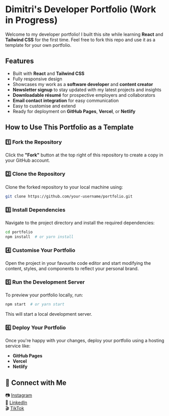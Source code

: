 # Dimitri's Developer Portfolio (Work in Progress)

Welcome to my developer portfolio! I built this site while learning **React** and **Tailwind CSS** for the first time. Feel free to fork this repo and use it as a template for your own portfolio.

## Features

- Built with **React** and **Tailwind CSS**
- Fully responsive design
- Showcases my work as a **software developer** and **content creator**
- **Newsletter signup** to stay updated with my latest projects and insights
- **Downloadable résumé** for prospective employers and collaborators
- **Email contact integration** for easy communication
- Easy to customise and extend
- Ready for deployment on **GitHub Pages**, **Vercel**, or **Netlify**

## How to Use This Portfolio as a Template

### 1️⃣ Fork the Repository
Click the **"Fork"** button at the top right of this repository to create a copy in your GitHub account.

### 2️⃣ Clone the Repository
Clone the forked repository to your local machine using:
```bash
git clone https://github.com/your-username/portfolio.git
```

### 3️⃣ Install Dependencies
Navigate to the project directory and install the required dependencies:
```bash
cd portfolio
npm install  # or yarn install
```

### 4️⃣ Customise Your Portfolio
Open the project in your favourite code editor and start modifying the content, styles, and components to reflect your personal brand.

### 5️⃣ Run the Development Server
To preview your portfolio locally, run:
```bash
npm start  # or yarn start
```
This will start a local development server.

### 6️⃣ Deploy Your Portfolio
Once you're happy with your changes, deploy your portfolio using a hosting service like:
- **GitHub Pages**
- **Vercel**
- **Netlify**

## 📌 Connect with Me
📷 [Instagram](https://www.instagram.com/dimitri_petrakis)  
💼 [LinkedIn](https://www.linkedin.com/in/dimitrios-petrakis-719443269/)  
🎬 [TikTok](https://www.tiktok.com/@dimitri_petrakis)
